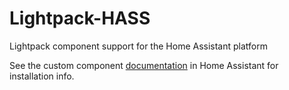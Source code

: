 # Lightpack-HASS
Lightpack component support for the Home Assistant platform

See the custom component [documentation](https://home-assistant.io/developers/component_loading/) in Home Assistant for installation info.
